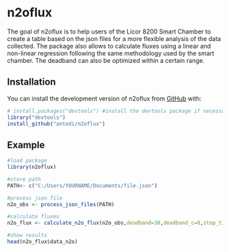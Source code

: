 
# n2oflux

<!-- badges: start -->
<!-- badges: end -->

The goal of n2oflux is to help users of the Licor 8200 Smart Chamber to create a table based on the json files for a more flexible analysis of the data collected. The package also allows to calculate fluxes using a linear and non-linear regression following the same methodology used by the smart chamber. The deadband can also be optimized within a certain range.

## Installation

You can install the development version of n2oflux from [GitHub](https://github.com/) with:


``` r
# install.packages("devtools") #install the devtools package if necessary
library("devtools")
install_github("antodi/n2oflux")
```

## Example

``` r
#load package
library(n2oflux)

#store path
PATH<- c("C:/Users/YOURNAME/Documents/file.json")

#process json file
n2o_obs <- process_json_files(PATH)

#calculate fluxes
n2o_flux <- calculate_n2o_flux(n2o_obs,deadband=30,deadband_c=0,stop_time_ag=120,offset_k="json",opt_db="no")

#show results
head(n2o_flux$data_n2o)
```

